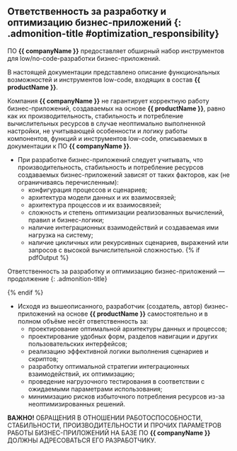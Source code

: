 <div class="admonition warning" markdown="block">

## Ответственность за разработку и оптимизацию бизнес-приложений {: .admonition-title #optimization_responsibility}

ПО **{{ companyName }}** предоставляет обширный набор инструментов для low/no-code-разработки бизнес-приложений.

В настоящей документации представлено описание функциональных возможностей и инструментов low-code, входящих в состав **{{ productName }}**.

Компания **{{ companyName }}** не гарантирует корректную работу бизнес-приложений, создаваемых на основе **{{ productName }}**, равно как их производительность, стабильность и потребление вычислительных ресурсов в случае неоптимально выполненной настройки, не учитывающей особенности и логику работы компонентов, функций и инструментов low-code, описываемых в документации к ПО **{{ companyName }}**.

- При разработке бизнес-приложений следует учитывать, что производительность, стабильность и потребление ресурсов создаваемых бизнес-приложений зависят от таких факторов, как (не ограничиваясь перечисленным):
    - конфигурация процессов и сценариев;
    - архитектура модели данных и их взаимосвязей;
    - архитектура процессов и их взаимосвязей;
    - сложность и степень оптимизации реализованных вычислений, правил и бизнес-логики;
    - наличие интеграционных взаимодействий и создаваемая ими нагрузка на систему;
    - наличие цикличных или рекурсивных сценариев, выражений или запросов с высокой вычислительной сложностью.
{% if pdfOutput %}
</div>

<div class="admonition warning" markdown="block">

Ответственность за разработку и оптимизацию бизнес-приложений — продолжение
{: .admonition-title}

{% endif %}
- Исходя из вышеописанного, разработчик (создатель, автор) бизнес-приложений на основе **{{ productName }}** самостоятельно и в полном объёме несёт ответственность за:
    - проектирование оптимальной архитектуры данных и процессов;
    - проектирование удобных форм, разделов навигации и других пользовательских интерфейсов;
    - реализацию эффективной логики выполнения сценариев и скриптов;
    - разработку оптимальной стратегии интеграционных взаимодействий, их оптимизацию;
    - проведение нагрузочного тестирования в соответствии с ожидаемыми параметрами использования;
    - минимизацию рисков избыточного потребления ресурсов из-за неоптимизированных решений.

**ВАЖНО!** ОБРАЩЕНИЯ В ОТНОШЕНИИ РАБОТОСПОСОБНОСТИ, СТАБИЛЬНОСТИ, ПРОИЗВОДИТЕЛЬНОСТИ И ПРОЧИХ ПАРАМЕТРОВ РАБОТЫ БИЗНЕС-ПРИЛОЖЕНИЙ НА БАЗЕ ПО **{{ companyName }}** ДОЛЖНЫ АДРЕСОВАТЬСЯ ЕГО РАЗРАБОТЧИКУ.

</div>
